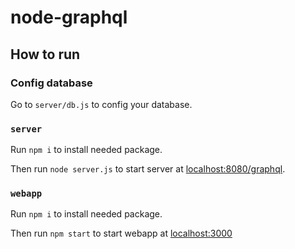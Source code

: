 # node-graphql

## How to run

### Config database

Go to `server/db.js` to config your database.

### `server`

Run `npm i` to install needed package.

Then run `node server.js` to start server at [localhost:8080/graphql](localhost:8080/graphql).

### `webapp`

Run `npm i` to install needed package.

Then run `npm start` to start webapp at [localhost:3000](localhost:3000)
